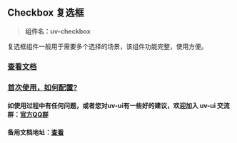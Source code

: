 ## Checkbox 复选框

> **组件名：uv-checkbox**

复选框组件一般用于需要多个选择的场景，该组件功能完整，使用方便。

### [查看文档](https://www.uvui.cn/components/checkbox.html)

### <a href="https://www.uvui.cn/components/quickstart.html" target="_blank">首次使用，如何配置?</a>

#### 如使用过程中有任何问题，或者您对uv-ui有一些好的建议，欢迎加入 uv-ui 交流群：<a href="https://www.uvui.cn/components/addQQGroup.html" target="_blank">官方QQ群</a>

#### 备用文档地址：[查看](https://uvui.ppiyy.cn/components/checkbox.html)